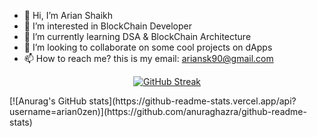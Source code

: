 - 👋 Hi, I’m Arian Shaikh
- 👀 I’m interested in BlockChain Developer
- 🌱 I’m currently learning DSA & BlockChain Architecture
- 💞️ I’m looking to collaborate on some cool projects on dApps
- 📫 How to reach me? this is my email: ariansk90@gmail.com

<!---
arian0zen/arian0zen is a ✨ special ✨ repository because its `README.md` (this file) appears on your GitHub profile.
You can click the Preview link to take a look at your changes.
--->
<div align="center">

[![GitHub Streak](http://github-readme-streak-stats.herokuapp.com?user=arian0zen&theme=prussian)](https://git.io/streak-stats)

</div>
[![Anurag's GitHub stats](https://github-readme-stats.vercel.app/api?username=arian0zen)](https://github.com/anuraghazra/github-readme-stats)

